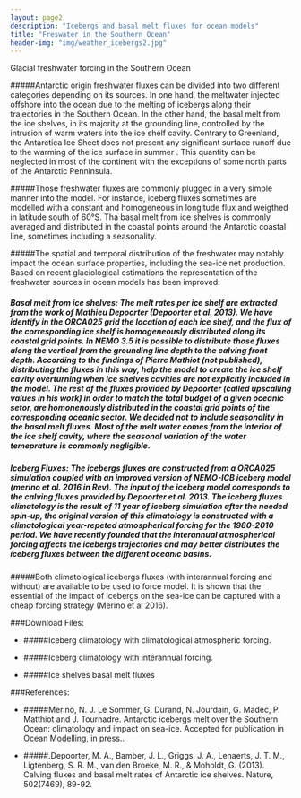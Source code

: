 ```yaml
---
layout: page2
description: "Icebergs and basal melt fluxes for ocean models"
title: "Freswater in the Southern Ocean"
header-img: "img/weather_icebergs2.jpg"
---
```

  


  <script type="{{site.baseurl}}/text/javascript">
    $(function(){
      SyntaxHighlighter.all();
    });
    $(window).load(function(){
      $('.flexslider').flexslider({
        animation: "slide",
        slideshow: false,
        slideshowSpeed: 12000,
        pausePlay: true,
        start: function(slider){
          $('body').removeClass('loading');
        }
      });
    });
  </script>

<!-- 
<div class="container">
	<div class="row">
        <div class="col-lg-8 col-lg-offset-2 col-md-10 col-md-offset-1">
 -->

Glacial freshwater forcing in the Southern Ocean

#####Antarctic origin freshwater fluxes can be divided into two different categories depending on its sources. In one hand, the meltwater injected offshore into the ocean due to the melting of icebergs along their trajectories in the Southern Ocean. In the other hand, the basal melt from the ice shelves, in its majority at the grounding line, controlled by the intrusion of warm waters into the ice shelf cavity. Contrary to Greenland, the Antarctica Ice Sheet does not present any significant surface runoff due to the warming of the ice surface in summer . This quantity can be neglected in most of the continent with the exceptions of some north parts of the Antarctic Penninsula. 


#####Those freshwater fluxes are commonly plugged in a very simple manner into the model. For instance, iceberg fluxes sometimes are modelled with a constant and homogeneous in longitude flux and weigthed in latitude south of 60°S. Tha basal melt from ice shelves is commonly averaged and distributed in the coastal points around the Antarctic coastal line, sometimes including a seasonality.


#####The spatial and temporal distribution of the freshwater may notably impact the ocean surface properties, including the sea-ice net production. Based on recent glaciological estimations the representation of the freshwater sources in ocean models has been improved:

#####   Basal melt from ice shelves: The melt rates per ice shelf are extracted from the work of Mathieu Depoorter (Depoorter et al. 2013). We have identify in the ORCA025 grid the location of each ice shelf, and the flux of the corresponding ice shelf is homogeneously distributed along its coastal grid points. In NEMO 3.5 it is possible to distribute those fluxes along the vertical from the grounding line depth to the calving front depth. According to the findings of Pierre Mathiot (not published), distributing the fluxes in this way, help the model to create the ice shelf cavity overturning when ice shelves cavities are not explicitly included in the model. The rest of the fluxes provided by Depoorter (called upscalling values in his work) in order to match the total budget of a given oceanic setor, are homonenously distributed in the coastal grid points of the corresponding oceanic sector. We decided not to include seasonality in the basal melt fluxes. Most of the melt water comes from the interior of the ice shelf cavity, where the seasonal variation of the water temeprature is commonly negligible.

#####   Iceberg Fluxes: The icebergs fluxes are constructed from a ORCA025 simulation coupled with an improved version of NEMO-ICB iceberg model (merino et al. 2016 in Rev). The input of the iceberg model corresponds to the calving fluxes provided by Depoorter et al. 2013. The iceberg fluxes climatology is the result of 11 year of iceberg simulation after the needed spin-up, the original version of this climatology is constructed with a climatological year-repeted atmospherical forcing for the 1980-2010 period. We have recently founded that the interannual atmospherical forcing affects the icebergs trajectories and may better distributes the iceberg fluxes between the different oceanic basins.

#####Both climatological icebergs fluxes (with interannual forcing and without) are available to be used to force model. It is shown that the essential of the impact of icebergs on the sea-ice can be captured with a cheap forcing strategy (Merino et al 2016).


###Download Files:

- #####Iceberg climatology with climatological atmospheric forcing.

- #####Iceberg climatology with interannual forcing.

- #####Ice shelves basal melt fluxes

###References:

- #####Merino, N. J. Le Sommer, G. Durand, N. Jourdain, G. Madec, P. Matthiot and J. Tournadre. Antarctic icebergs melt over the Southern Ocean: climatology and impact on sea-ice. Accepted for publication in Ocean Modelling, in press..

- #####.Depoorter, M. A., Bamber, J. L., Griggs, J. A., Lenaerts, J. T. M., Ligtenberg, S. R. M., van den Broeke, M. R., & Moholdt, G. (2013). Calving fluxes and basal melt rates of Antarctic ice shelves. Nature, 502(7469), 89-92.
 

</div>            
